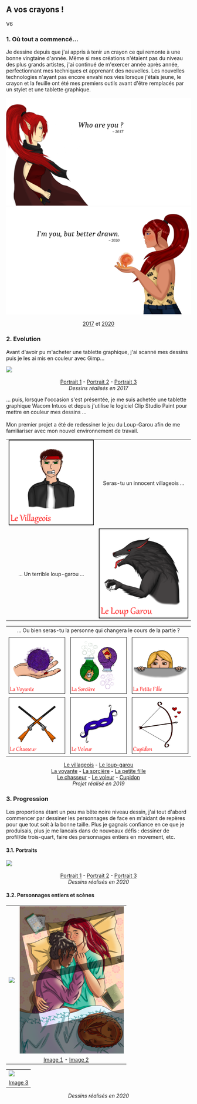 ## A vos crayons !

V6

### 1. Où tout a commencé...

Je dessine depuis que j'ai appris à tenir un crayon ce qui remonte à une bonne vingtaine d'année. Même si mes créations n'étaient pas du niveau des plus grands artistes, j'ai 
continué de m'exercer année après année, perfectionnant mes techniques et apprenant des nouvelles.
Les nouvelles technologies n'ayant pas encore envahi nos vies lorsque j'étais jeune, le crayon et la feuille ont été mes premiers outils avant d'être remplacés par un stylet et 
une tablette graphique.

<img src="images/graphique/past_v1.png"/>
<img src="images/graphique/future_v1.png"/>

<p align="center">
  <a href="/images/graphique/past_v1.png">2017</a> et <a href="/images/graphique/future_v1.png">2020</a>
</p>

### 2. Evolution

Avant d'avoir pu m'acheter une tablette graphique, j'ai scanné mes dessins puis je les ai mis en couleur avec Gimp...

<img src="images/graphique/portrait2017.png"/>

<p align="center">
  <a href="/images/graphique/sirène_bleu.png">Portrait 1</a> - <a href="/images/graphique/enora.png">Portrait 2</a> - <a href="/images/graphique/personnage.png">Portrait 3</a>
<br>
  <i>Dessins réalisés en 2017</i>
</p>

... puis, lorsque l'occasion s'est présentée, je me suis achetée une tablette graphique Wacom Intuos et depuis j'utilise le logiciel Clip Studio Paint pour mettre en couleur 
mes dessins ...
<br><br>
Mon premier projet a été de redessiner le jeu du Loup-Garou afin de me familiariser avec mon nouvel environnement de travail.

<table>
  <tr>
    <td><img src="images/graphique/loup_garou/villageois.png"/></td>
    <td style="text-align:center">Seras-tu un innocent villageois ...</td>
  </tr>
  <tr>
    <td style="text-align:center">... Un terrible loup-garou ...</td>
    <td><img src="images/graphique/loup_garou/loup_garou.png"/></td>
  </tr>
</table>

<table>
  <tr>
    <td style="text-align:center" colspan="3">... Ou bien seras-tu la personne qui changera le cours de la partie ?</td>
  </tr>
  <tr>
    <td></td>
  </tr>
  <tr>
    <td><img src="images/graphique/loup_garou/voyante.png"/></td>
    <td><img src="images/graphique/loup_garou/sorciere.png"/></td>
    <td><img src="images/graphique/loup_garou/petite_fille.png"/></td>
  </tr>
  <tr>
  </tr>
  <tr>
    <td><img src="images/graphique/loup_garou/chasseur.png"/></td>
    <td><img src="images/graphique/loup_garou/voleur.png"/></td>
    <td><img src="images/graphique/loup_garou/cupidon.png"/></td>
  </tr>
</table>

<p align="center">
  <a href="/images/graphique/loug_garou/villageois.png">Le villageois</a> - <a href="/images/graphique/loug_garou/loup_garou.png">Le loup-garou</a>
<br>
  <a href="/images/graphique/loug_garou/voyante.png">La voyante</a> - <a href="/images/graphique/loug_garou/sorciere.png">La sorcière</a> - <a href="/images/graphique/loug_garou/petite_fille.png">La petite fille</a>
<br>
  <a href="/images/graphique/loug_garou/chasseur.png">Le chasseur</a> - <a href="/images/graphique/loug_garou/voleur.png">Le voleur</a> - <a href="/images/graphique/loug_garou/cupidon.png">Cupidon</a>
<br>
  <i>Projet réalisé en 2019</i>
</p>

### 3. Progression

Les proportions étant un peu ma bête noire niveau dessin, j'ai tout d'abord commencer par dessiner les personnages de face en m'aidant de repères pour que tout soit à la bonne taille. Plus je gagnais confiance en ce que je produisais, plus je me lancais dans de nouveaux défis : dessiner de profil/de trois-quart, faire des personnages entiers en movement, etc.

#### 3.1. Portraits

<img src="images/graphique/portrait2020.png"/>

<p align="center">
  <a href="/images/graphique/portrait_1.png">Portrait 1</a> - <a href="/images/graphique/portrait_3_v2.png">Portrait 2</a> - <a href="/images/graphique/portrait_4.png">Portrait 3</a>
<br>
  <i>Dessins réalisés en 2020</i>
</p>

#### 3.2. Personnages entiers et scènes

<table>
  <tr>
    <td><img src="images/graphique/personnage_1_bg_v3.png" style="height:400px"/></td>
    <td><img src="images/graphique/wynn_et_eireen.png"  style="height:400px"/></td>
  </tr>
  <tr>
    <td style="text-align:center" colspan="2"><a href="/images/graphique/personnage_1_bg_v3.png">Image 1</a> - <a href="/images/graphique/wynn_et_eireen.png">Image 2</a></td>
  </tr>
</table>
<table>
  <tr>
    <td><img src="images/graphique/scene_v4_bg_nature.png"/></td>
  </tr>
  <tr>
    <td style="text-align:center"><a href="/images/graphique/scene_v4_bg_nature.png">Image 3</a></td>
  </tr>
</table>

<p align="center">
  <i>Dessins réalisés en 2020</i>
</p>
